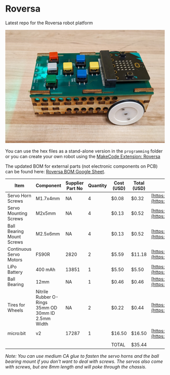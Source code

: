 # Roversa

Latest repo for the Roversa robot platform

![Roversa v 2.1.1](https://github.com/eb8ga/roversa2/blob/main/github/pics/sideView.jpg?raw=true)

You can use the hex files as a stand-alone version in the `programming` folder or you can create your own robot using the [MakeCode Extension: Roversa](https://makecode.microbit.org/pkg/eb8ga/pxt-roversa-2)

The updated BOM for external parts (not electronic components on PCB) can be found here: [Roversa BOM Google Sheet](https://docs.google.com/spreadsheets/d/1kUYj0oMbVDgQLuEuongM7C7LegzUWYho4GA3NhyuQq4/edit?usp=sharing). 

|Item                     |Component                                         |Supplier Part No|Quantity|Cost (USD)|Total (USD)|Supplier                                                                          |
|-------------------------|--------------------------------------------------|----------------|--------|----------|-----------|----------------------------------------------------------------------------------|
|Servo Horn Screws        |M1.7x4mm                                          |NA              |4       |$0.08     |$0.32      |[https://a.co/d/bVgPXpD](https://a.co/d/bVgPXpD)                                  |
|Servo Mounting Screws    |M2x5mm                                            |NA              |4       |$0.13     |$0.52      |[https://a.co/d/0k1dXDF](https://a.co/d/0k1dXDF)                                  |
|Ball Bearing Mount Screws|M2.5x6mm                                          |NA              |4       |$0.13     |$0.52      |[https://a.co/d/0wP02Ca](https://a.co/d/0wP02Ca)                                  |
|Continuous Servo Motors  |FS90R                                             |2820            |2       |$5.59     |$11.18     |[https://www.pololu.com/product/2820](https://www.pololu.com/product/2820)        |
|LiPo Battery             |400 mAh                                           |13851           |1       |$5.50     |$5.50      |[https://www.sparkfun.com/products/13851](https://www.sparkfun.com/products/13851)|
|Ball Bearing             |12mm                                              |NA              |1       |$0.46     |$0.46      |[https://a.co/d/cqhlIzG](https://a.co/d/cqhlIzG)                                  |
|Tires for Wheels         |Nitrile Rubber O-Rings 35mm OD 30mm ID 2.5mm Width|NA              |2       |$0.22     |$0.44      |[](https://a.co/d/30GVs7j)[https://a.co/d/30GVs7j](https://a.co/d/30GVs7j)        |
|micro:bit                |v2                                                |17287           |1       |$16.50    |$16.50     |[https://www.sparkfun.com/products/17287](https://www.sparkfun.com/products/17287)|
|                         |                                                  |                |        |          |           |                                                                                  |
|                         |                                                  |                |        |TOTAL     |$35.44     |                                                                                  |

*Note: You can use medium CA glue to fasten the servo horns and the ball bearing mount if you don't want to deal with screws. The servos also come with screws, but are 8mm length and will poke through the chassis.*
